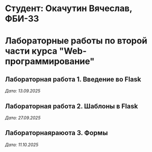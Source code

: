 # Студент: Окачутин Вячеслав, ФБИ-33

# Лабораторные работы по второй части курса "Web-программирование"

## Лабораторная работа 1. Введение во Flask

*Дата: 13.09.2025*

## Лабораторная работа 2. Шаблоны в Flask

*Дата: 27.09.2025*

## Лабораторнаяраюота 3. Формы

*Дата: 11.10.2025*
